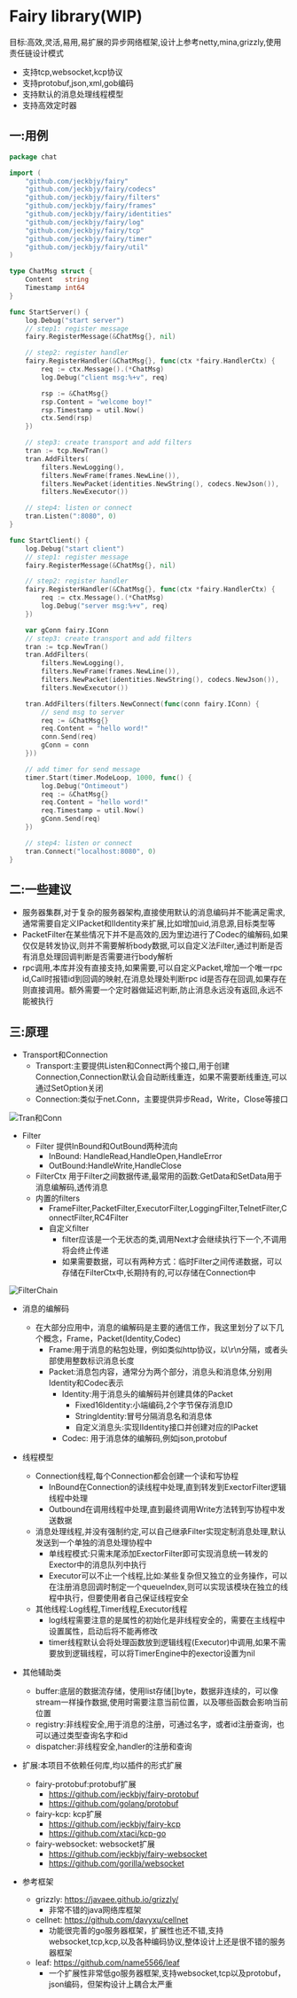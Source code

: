 # Fairy library(WIP)

目标:高效,灵活,易用,易扩展的异步网络框架,设计上参考netty,mina,grizzly,使用责任链设计模式

- 支持tcp,websocket,kcp协议
- 支持protobuf,json,xml,gob编码
- 支持默认的消息处理线程模型
- 支持高效定时器

## 一:用例

```go
package chat

import (
	"github.com/jeckbjy/fairy"
	"github.com/jeckbjy/fairy/codecs"
	"github.com/jeckbjy/fairy/filters"
	"github.com/jeckbjy/fairy/frames"
	"github.com/jeckbjy/fairy/identities"
	"github.com/jeckbjy/fairy/log"
	"github.com/jeckbjy/fairy/tcp"
	"github.com/jeckbjy/fairy/timer"
	"github.com/jeckbjy/fairy/util"
)

type ChatMsg struct {
	Content   string
	Timestamp int64
}

func StartServer() {
	log.Debug("start server")
	// step1: register message
	fairy.RegisterMessage(&ChatMsg{}, nil)

	// step2: register handler
	fairy.RegisterHandler(&ChatMsg{}, func(ctx *fairy.HandlerCtx) {
		req := ctx.Message().(*ChatMsg)
		log.Debug("client msg:%+v", req)

		rsp := &ChatMsg{}
		rsp.Content = "welcome boy!"
		rsp.Timestamp = util.Now()
		ctx.Send(rsp)
	})

	// step3: create transport and add filters
	tran := tcp.NewTran()
	tran.AddFilters(
		filters.NewLogging(),
		filters.NewFrame(frames.NewLine()),
		filters.NewPacket(identities.NewString(), codecs.NewJson()),
		filters.NewExecutor())

	// step4: listen or connect
	tran.Listen(":8080", 0)
}

func StartClient() {
	log.Debug("start client")
	// step1: register message
	fairy.RegisterMessage(&ChatMsg{}, nil)

	// step2: register handler
	fairy.RegisterHandler(&ChatMsg{}, func(ctx *fairy.HandlerCtx) {
		req := ctx.Message().(*ChatMsg)
		log.Debug("server msg:%+v", req)
	})

	var gConn fairy.IConn
	// step3: create transport and add filters
	tran := tcp.NewTran()
	tran.AddFilters(
		filters.NewLogging(),
		filters.NewFrame(frames.NewLine()),
		filters.NewPacket(identities.NewString(), codecs.NewJson()),
		filters.NewExecutor())

	tran.AddFilters(filters.NewConnect(func(conn fairy.IConn) {
		// send msg to server
		req := &ChatMsg{}
		req.Content = "hello word!"
		conn.Send(req)
		gConn = conn
	}))

	// add timer for send message
	timer.Start(timer.ModeLoop, 1000, func() {
		log.Debug("Ontimeout")
		req := &ChatMsg{}
		req.Content = "hello word!"
		req.Timestamp = util.Now()
		gConn.Send(req)
	})

	// step4: listen or connect
	tran.Connect("localhost:8080", 0)
}
```

## 二:一些建议
- 服务器集群,对于复杂的服务器架构,直接使用默认的消息编码并不能满足需求,通常需要自定义IPacket和IIdentity来扩展,比如增加uid,消息源,目标类型等
- PacketFilter在某些情况下并不是高效的,因为里边进行了Codec的编解码,如果仅仅是转发协议,则并不需要解析body数据,可以自定义法Filter,通过判断是否有消息处理回调判断是否需要进行body解析
- rpc调用,本库并没有直接支持,如果需要,可以自定义Packet,增加一个唯一rpc id,Call时报错id到回调的映射,在消息处理处判断rpc id是否存在回调,如果存在则直接调用。额外需要一个定时器做延迟判断,防止消息永远没有返回,永远不能被执行
  
## 三:原理

- Transport和Connection
  - Transport:主要提供Listen和Connect两个接口,用于创建Connection,Connection默认会自动断线重连，如果不需要断线重连,可以通过SetOption关闭
  - Connection:类似于net.Conn，主要提供异步Read，Write，Close等接口

 ![Tran和Conn](doc/tran-conn.png)

- Filter
  - Filter 提供InBound和OutBound两种流向
    - InBound: HandleRead,HandleOpen,HandleError
    - OutBound:HandleWrite,HandleClose
  - FilterCtx 用于Filter之间数据传递,最常用的函数:GetData和SetData用于消息编解码,透传消息
  - 内置的filters
    - FrameFilter,PacketFilter,ExecutorFilter,LoggingFilter,TelnetFilter,ConnectFilter,RC4Filter
    - 自定义filter
      - filter应该是一个无状态的类,调用Next才会继续执行下一个,不调用将会终止传递
      - 如果需要数据，可以有两种方式：临时Filter之间传递数据，可以存储在FilterCtx中,长期持有的,可以存储在Connection中

![FilterChain](doc/filterchain.png)

- 消息的编解码
  - 在大部分应用中，消息的编解码是主要的通信工作，我这里划分了以下几个概念，Frame，Packet(Identity,Codec)
    - Frame:用于消息的粘包处理，例如类似http协议，以\r\n分隔，或者头部使用整数标识消息长度
    - Packet:消息包内容，通常分为两个部分，消息头和消息体,分别用Identity和Codec表示
      - Identity:用于消息头的编解码并创建具体的Packet
        - Fixed16Identity:小端编码,2个字节保存消息ID
        - StringIdentity:冒号分隔消息名和消息体
        - 自定义消息头:实现IIdentity接口并创建对应的IPacket
      - Codec:   用于消息体的编解码,例如json,protobuf

- 线程模型
  - Connection线程,每个Connection都会创建一个读和写协程
    - InBound在Connection的读线程中处理,直到转发到ExectorFilter逻辑线程中处理
    - Outbound在调用线程中处理,直到最终调用Write方法转到写协程中发送数据
  - 消息处理线程,并没有强制约定,可以自己继承Filter实现定制消息处理,默认发送到一个单独的消息处理协程中
    - 单线程模式:只需末尾添加ExectorFilter即可实现消息统一转发的Exector中的消息队列中执行
    - Executor可以不止一个线程,比如:某些复杂但又独立的业务操作，可以在注册消息回调时制定一个queueIndex,则可以实现该模块在独立的线程中执行，但要使用者自己保证线程安全
  - 其他线程:Log线程,Timer线程,Executor线程
    - log线程需要注意的是属性的初始化是非线程安全的，需要在主线程中设置属性，启动后将不能再修改
    - timer线程默认会将处理函数放到逻辑线程(Executor)中调用,如果不需要放到逻辑线程，可以将TimerEngine中的exector设置为nil

- 其他辅助类
  - buffer:底层的数据流存储，使用list存储[]byte，数据非连续的，可以像stream一样操作数据,使用时需要注意当前位置，以及哪些函数会影响当前位置
  - registry:非线程安全,用于消息的注册，可通过名字，或者id注册查询，也可以通过类型查询名字和id
  - dispatcher:非线程安全,handler的注册和查询

- 扩展:本项目不依赖任何库,均以插件的形式扩展
  - fairy-protobuf:protobuf扩展
    - https://github.com/jeckbjy/fairy-protobuf
    - https://github.com/golang/protobuf
  - fairy-kcp: kcp扩展
    - https://github.com/jeckbjy/fairy-kcp
    - https://github.com/xtaci/kcp-go
  - fairy-websocket: websocket扩展
    - https://github.com/jeckbjy/fairy-websocket
    - https://github.com/gorilla/websocket

- 参考框架
  - grizzly: https://javaee.github.io/grizzly/
    - 非常不错的java网络库框架
  - cellnet: https://github.com/davyxu/cellnet 
    - 功能很完善的go服务器框架，扩展性也还不错,支持websocket,tcp,kcp,以及各种编码协议,整体设计上还是很不错的服务器框架
  - leaf: https://github.com/name5566/leaf
    - 一个扩展性非常低go服务器框架,支持websocket,tcp以及protobuf，json编码，但架构设计上耦合太严重
